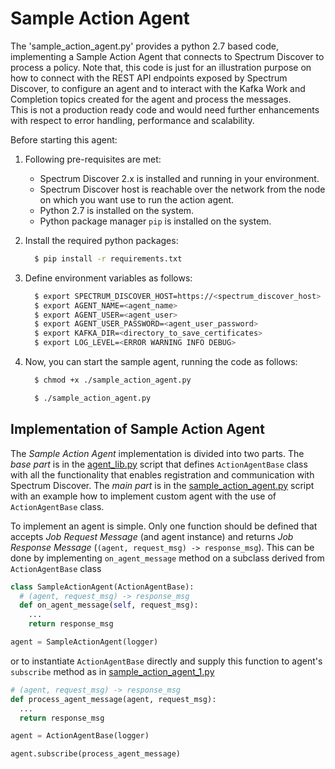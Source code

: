 Sample Action Agent
===================

The 'sample_action_agent.py' provides a python 2.7 based code, implementing a Sample Action Agent that connects to Spectrum Discover to process a policy.
Note that, this code is just for an illustration purpose on how to connect with the REST API endpoints exposed by Spectrum Discover, to configure an agent and to interact with the Kafka Work and Completion topics created for the agent and process the messages.  
This is not a production ready code and would need further enhancements with respect to error handling, performance and scalability.

Before starting this agent:
1. Following pre-requisites are met:
    * Spectrum Discover 2.x is installed and running in your environment.
    * Spectrum Discover host is reachable over the network from the node on which you want use to run the action agent.
    * Python 2.7 is installed on the system.
    * Python package manager `pip` is installed on the system.

2. Install the required python packages:
    ```sh
      $ pip install -r requirements.txt
    ```

3. Define environment variables as follows:
    ```sh
      $ export SPECTRUM_DISCOVER_HOST=https://<spectrum_discover_host>
      $ export AGENT_NAME=<agent_name>
      $ export AGENT_USER=<agent_user>
      $ export AGENT_USER_PASSWORD=<agent_user_password>
      $ export KAFKA_DIR=<directory_to_save_certificates>
      $ export LOG_LEVEL=<ERROR WARNING INFO DEBUG>
    ```

4. Now, you can start the sample agent, running the code as follows:
    ```sh
      $ chmod +x ./sample_action_agent.py

      $ ./sample_action_agent.py
    ```

## Implementation of Sample Action Agent

The _Sample Action Agent_ implementation is divided into two parts. The _base part_ is in the [agent_lib.py](./agent_lib.py) script that defines `ActionAgentBase` class with all the functionality that enables registration and communication with Spectrum Discover.
The _main part_ is in the [sample_action_agent.py](./sample_action_agent.py) script with an example how to implement custom agent with the use of `ActionAgentBase` class.

To implement an agent is simple. Only one function should be defined that accepts _Job Request Message_ (and agent instance) and returns _Job Response Message_ (`(agent, request_msg) -> response_msg`). This can be done by implementing `on_agent_message` method on a subclass derived from `ActionAgentBase` class

```py
class SampleActionAgent(ActionAgentBase):
  # (agent, request_msg) -> response_msg
  def on_agent_message(self, request_msg):
    ...
    return response_msg

agent = SampleActionAgent(logger)
```

or to instantiate `ActionAgentBase` directly and supply this function to agent's `subscribe` method as in [sample_action_agent_1.py](./sample_action_agent_1.py)

```py
# (agent, request_msg) -> response_msg
def process_agent_message(agent, request_msg):
  ...
  return response_msg

agent = ActionAgentBase(logger)

agent.subscribe(process_agent_message)
```
